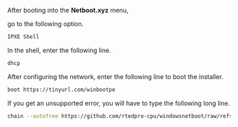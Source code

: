 After booting into the **Netboot.xyz** menu,

go to the following option.

```bash
IPXE Shell
```

In the shell, enter the following line.

```bash
dhcp
```

After configuring the network, enter the following line to boot the installer.

```bash
boot https://tinyurl.com/winbootpe
```

If you get an unsupported error, you will have to type the following long line.

```bash
chain --autofree https://github.com/rtedpro-cpu/windowsnetboot/raw/refs/heads/main/release/custom/boot.ipxe
```
